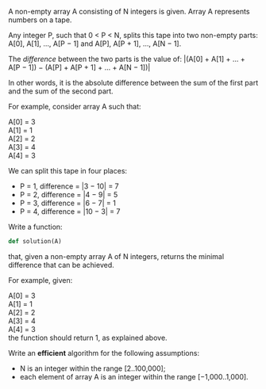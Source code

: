 A non-empty array A consisting of N integers is given. Array A represents numbers on a tape.

Any integer P, such that 0 < P < N, splits this tape into two non-empty parts: A[0], A[1], ..., A[P − 1] and A[P], A[P + 1], ..., A[N − 1].

The _difference_ between the two parts is the value of: |(A[0] + A[1] + ... + A[P − 1]) − (A[P] + A[P + 1] + ... + A[N − 1])|

In other words, it is the absolute difference between the sum of the first part and the sum of the second part.

For example, consider array A such that:

  A[0] = 3 <br>
  A[1] = 1 <br>
  A[2] = 2 <br>
  A[3] = 4 <br>
  A[4] = 3 <br>

We can split this tape in four places:

* P = 1, difference = |3 − 10| = 7
* P = 2, difference = |4 − 9| = 5
* P = 3, difference = |6 − 7| = 1
* P = 4, difference = |10 − 3| = 7

Write a function:

```python
def solution(A)
```

that, given a non-empty array A of N integers, returns the minimal difference that can be achieved.

For example, given:

  A[0] = 3 <br>
  A[1] = 1 <br>
  A[2] = 2 <br>
  A[3] = 4 <br>
  A[4] = 3 <br>
the function should return 1, as explained above.

Write an **efficient** algorithm for the following assumptions:

* N is an integer within the range [2..100,000];
* each element of array A is an integer within the range [−1,000..1,000].
